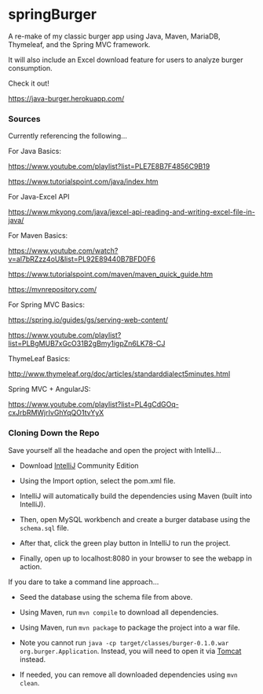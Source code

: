 # springBurger

A re-make of my classic burger app using Java, Maven, MariaDB, Thymeleaf, and the Spring MVC framework.

It will also include an Excel download feature for users to analyze burger consumption.

Check it out!

https://java-burger.herokuapp.com/



### Sources

Currently referencing the following...


For Java Basics:

https://www.youtube.com/playlist?list=PLE7E8B7F4856C9B19

https://www.tutorialspoint.com/java/index.htm


For Java-Excel API

https://www.mkyong.com/java/jexcel-api-reading-and-writing-excel-file-in-java/


For Maven Basics:

https://www.youtube.com/watch?v=al7bRZzz4oU&list=PL92E89440B7BFD0F6

https://www.tutorialspoint.com/maven/maven_quick_guide.htm

https://mvnrepository.com/


For Spring MVC Basics:

https://spring.io/guides/gs/serving-web-content/

https://www.youtube.com/playlist?list=PLBgMUB7xGcO31B2gBmy1igpZn6LK78-CJ


ThymeLeaf Basics:

http://www.thymeleaf.org/doc/articles/standarddialect5minutes.html


Spring MVC + AngularJS:

https://www.youtube.com/playlist?list=PL4gCdGOq-cxJrbRMWjrIvGhYqQO1tvYyX



### Cloning Down the Repo

Save yourself all the headache and open the project with IntelliJ...

  - Download [IntelliJ](https://www.jetbrains.com/idea/) Community Edition

  - Using the Import option, select the pom.xml file.

  - IntelliJ will automatically build the dependencies using Maven (built into IntelliJ).

  - Then, open MySQL workbench and create a burger database using the `schema.sql` file.

  - After that, click the green play button in IntelliJ to run the project.

  - Finally, open up to localhost:8080 in your browser to see the webapp in action.


If you dare to take a command line approach...

  - Seed the database using the schema file from above.

  - Using Maven, run `mvn compile` to download all dependencies.

  - Using Maven, run `mvn package` to package the project into a war file.

  - Note you cannot run `java -cp target/classes/burger-0.1.0.war org.burger.Application`. Instead, you will need to open it via [Tomcat](http://tomcat.apache.org/) instead.

  - If needed, you can remove all downloaded dependencies using `mvn clean`.